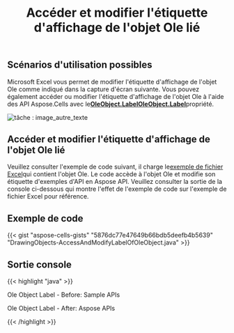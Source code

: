 ﻿---
title: Accéder et modifier l'étiquette d'affichage de l'objet Ole lié
type: docs
weight: 100
url: /fr/java/access-and-modify-the-display-label-of-the-linked-ole-object/
---
## **Scénarios d'utilisation possibles**

Microsoft Excel vous permet de modifier l'étiquette d'affichage de l'objet Ole comme indiqué dans la capture d'écran suivante. Vous pouvez également accéder ou modifier l'étiquette d'affichage de l'objet Ole à l'aide des API Aspose.Cells avec le[**OleObject.LabelOleObject.Label**](https://reference.aspose.com/cells/java/com.aspose.cells/oleobject#Label)propriété.

![tâche : image_autre_texte](access-and-modify-the-display-label-of-the-linked-ole-object_1.png)

## **Accéder et modifier l'étiquette d'affichage de l'objet Ole lié**

Veuillez consulter l'exemple de code suivant, il charge le[exemple de fichier Excel](64716833.xlsx)qui contient l'objet Ole. Le code accède à l'objet Ole et modifie son étiquette d'exemples d'API en Aspose API. Veuillez consulter la sortie de la console ci-dessous qui montre l'effet de l'exemple de code sur l'exemple de fichier Excel pour référence.

## **Exemple de code**

{{< gist "aspose-cells-gists" "5876dc77e47649b66bdb5deefb4b5639" "DrawingObjects-AccessAndModifyLabelOfOleObject.java" >}}

## **Sortie console**

{{< highlight "java" >}}

Ole Object Label - Before: Sample APIs

Ole Object Label - After: Aspose APIs

{{< /highlight >}}
